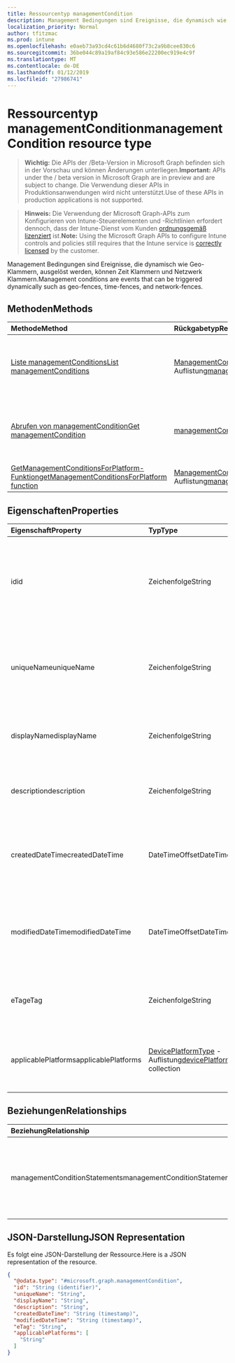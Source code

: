 ```yaml
---
title: Ressourcentyp managementCondition
description: Management Bedingungen sind Ereignisse, die dynamisch wie Geo-Klammern, ausgelöst werden, können Zeit Klammern und Netzwerk Klammern.
localization_priority: Normal
author: tfitzmac
ms.prod: intune
ms.openlocfilehash: e0aeb73a93cd4c61b6d4680f73c2a9b8cee830c6
ms.sourcegitcommit: 36be044c89a19af84c93e586e22200ec919e4c9f
ms.translationtype: MT
ms.contentlocale: de-DE
ms.lasthandoff: 01/12/2019
ms.locfileid: "27986741"
---
```

# <a name="managementcondition-resource-type"></a><span data-ttu-id="91497-103">Ressourcentyp managementCondition</span><span class="sxs-lookup"><span data-stu-id="91497-103">managementCondition resource type</span></span>

> <span data-ttu-id="91497-104">**Wichtig:** Die APIs der /Beta-Version in Microsoft Graph befinden sich in der Vorschau und können Änderungen unterliegen.</span><span class="sxs-lookup"><span data-stu-id="91497-104">**Important:** APIs under the / beta version in Microsoft Graph are in preview and are subject to change.</span></span> <span data-ttu-id="91497-105">Die Verwendung dieser APIs in Produktionsanwendungen wird nicht unterstützt.</span><span class="sxs-lookup"><span data-stu-id="91497-105">Use of these APIs in production applications is not supported.</span></span>

> <span data-ttu-id="91497-106">**Hinweis:** Die Verwendung der Microsoft Graph-APIs zum Konfigurieren von Intune-Steuerelementen und -Richtlinien erfordert dennoch, dass der Intune-Dienst vom Kunden [ordnungsgemäß lizenziert](https://go.microsoft.com/fwlink/?linkid=839381) ist.</span><span class="sxs-lookup"><span data-stu-id="91497-106">**Note:** Using the Microsoft Graph APIs to configure Intune controls and policies still requires that the Intune service is [correctly licensed](https://go.microsoft.com/fwlink/?linkid=839381) by the customer.</span></span>

<span data-ttu-id="91497-107">Management Bedingungen sind Ereignisse, die dynamisch wie Geo-Klammern, ausgelöst werden, können Zeit Klammern und Netzwerk Klammern.</span><span class="sxs-lookup"><span data-stu-id="91497-107">Management conditions are events that can be triggered dynamically such as geo-fences, time-fences, and network-fences.</span></span>
## <a name="methods"></a><span data-ttu-id="91497-108">Methoden</span><span class="sxs-lookup"><span data-stu-id="91497-108">Methods</span></span>
|<span data-ttu-id="91497-109">Methode</span><span class="sxs-lookup"><span data-stu-id="91497-109">Method</span></span>|<span data-ttu-id="91497-110">Rückgabetyp</span><span class="sxs-lookup"><span data-stu-id="91497-110">Return Type</span></span>|<span data-ttu-id="91497-111">Beschreibung</span><span class="sxs-lookup"><span data-stu-id="91497-111">Description</span></span>|
|:---|:---|:---|
|[<span data-ttu-id="91497-112">Liste managementConditions</span><span class="sxs-lookup"><span data-stu-id="91497-112">List managementConditions</span></span>](../api/intune-fencing-managementcondition-list.md)|<span data-ttu-id="91497-113">[ManagementCondition](../resources/intune-fencing-managementcondition.md) -Auflistung</span><span class="sxs-lookup"><span data-stu-id="91497-113">[managementCondition](../resources/intune-fencing-managementcondition.md) collection</span></span>|<span data-ttu-id="91497-114">Listeneigenschaften und Beziehungen der [ManagementCondition](../resources/intune-fencing-managementcondition.md) -Objekte.</span><span class="sxs-lookup"><span data-stu-id="91497-114">List properties and relationships of the [managementCondition](../resources/intune-fencing-managementcondition.md) objects.</span></span>|
|[<span data-ttu-id="91497-115">Abrufen von managementCondition</span><span class="sxs-lookup"><span data-stu-id="91497-115">Get managementCondition</span></span>](../api/intune-fencing-managementcondition-get.md)|[<span data-ttu-id="91497-116">managementCondition</span><span class="sxs-lookup"><span data-stu-id="91497-116">managementCondition</span></span>](../resources/intune-fencing-managementcondition.md)|<span data-ttu-id="91497-117">Lesen Sie Eigenschaften und Beziehungen des [ManagementCondition](../resources/intune-fencing-managementcondition.md) -Objekts.</span><span class="sxs-lookup"><span data-stu-id="91497-117">Read properties and relationships of the [managementCondition](../resources/intune-fencing-managementcondition.md) object.</span></span>|
|[<span data-ttu-id="91497-118">GetManagementConditionsForPlatform-Funktion</span><span class="sxs-lookup"><span data-stu-id="91497-118">getManagementConditionsForPlatform function</span></span>](../api/intune-fencing-managementcondition-getmanagementconditionsforplatform.md)|<span data-ttu-id="91497-119">[ManagementCondition](../resources/intune-fencing-managementcondition.md) -Auflistung</span><span class="sxs-lookup"><span data-stu-id="91497-119">[managementCondition](../resources/intune-fencing-managementcondition.md) collection</span></span>|<span data-ttu-id="91497-120">Noch nicht dokumentiert</span><span class="sxs-lookup"><span data-stu-id="91497-120">Not yet documented</span></span>|

## <a name="properties"></a><span data-ttu-id="91497-121">Eigenschaften</span><span class="sxs-lookup"><span data-stu-id="91497-121">Properties</span></span>
|<span data-ttu-id="91497-122">Eigenschaft</span><span class="sxs-lookup"><span data-stu-id="91497-122">Property</span></span>|<span data-ttu-id="91497-123">Typ</span><span class="sxs-lookup"><span data-stu-id="91497-123">Type</span></span>|<span data-ttu-id="91497-124">Beschreibung</span><span class="sxs-lookup"><span data-stu-id="91497-124">Description</span></span>|
|:---|:---|:---|
|<span data-ttu-id="91497-125">id</span><span class="sxs-lookup"><span data-stu-id="91497-125">id</span></span>|<span data-ttu-id="91497-126">Zeichenfolge</span><span class="sxs-lookup"><span data-stu-id="91497-126">String</span></span>|<span data-ttu-id="91497-127">Eindeutiger Bezeichner für die Bedingung Management.</span><span class="sxs-lookup"><span data-stu-id="91497-127">Unique identifier for the management condition.</span></span> <span data-ttu-id="91497-128">System generierten Wert, die beim Erstellen zugewiesen.</span><span class="sxs-lookup"><span data-stu-id="91497-128">System generated value assigned when created.</span></span>|
|<span data-ttu-id="91497-129">uniqueName</span><span class="sxs-lookup"><span data-stu-id="91497-129">uniqueName</span></span>|<span data-ttu-id="91497-130">Zeichenfolge</span><span class="sxs-lookup"><span data-stu-id="91497-130">String</span></span>|<span data-ttu-id="91497-131">Eindeutiger Name für die Bedingung Management.</span><span class="sxs-lookup"><span data-stu-id="91497-131">Unique name for the management condition.</span></span> <span data-ttu-id="91497-132">In Management Bedingung Ausdrücken verwendet.</span><span class="sxs-lookup"><span data-stu-id="91497-132">Used in management condition expressions.</span></span>|
|<span data-ttu-id="91497-133">displayName</span><span class="sxs-lookup"><span data-stu-id="91497-133">displayName</span></span>|<span data-ttu-id="91497-134">Zeichenfolge</span><span class="sxs-lookup"><span data-stu-id="91497-134">String</span></span>|<span data-ttu-id="91497-135">Der Administrator definierter Name der Bedingung Management.</span><span class="sxs-lookup"><span data-stu-id="91497-135">The admin defined name of the management condition.</span></span>|
|<span data-ttu-id="91497-136">description</span><span class="sxs-lookup"><span data-stu-id="91497-136">description</span></span>|<span data-ttu-id="91497-137">Zeichenfolge</span><span class="sxs-lookup"><span data-stu-id="91497-137">String</span></span>|<span data-ttu-id="91497-138">Der Administrator definiert die Beschreibung der Bedingung Management.</span><span class="sxs-lookup"><span data-stu-id="91497-138">The admin defined description of the management condition.</span></span>|
|<span data-ttu-id="91497-139">createdDateTime</span><span class="sxs-lookup"><span data-stu-id="91497-139">createdDateTime</span></span>|<span data-ttu-id="91497-140">DateTimeOffset</span><span class="sxs-lookup"><span data-stu-id="91497-140">DateTimeOffset</span></span>|<span data-ttu-id="91497-141">Der Zeitpunkt, an die Bedingung Management erstellt wurde.</span><span class="sxs-lookup"><span data-stu-id="91497-141">The time the management condition was created.</span></span> <span data-ttu-id="91497-142">Generierte Service-Seite.</span><span class="sxs-lookup"><span data-stu-id="91497-142">Generated service side.</span></span>|
|<span data-ttu-id="91497-143">modifiedDateTime</span><span class="sxs-lookup"><span data-stu-id="91497-143">modifiedDateTime</span></span>|<span data-ttu-id="91497-144">DateTimeOffset</span><span class="sxs-lookup"><span data-stu-id="91497-144">DateTimeOffset</span></span>|<span data-ttu-id="91497-145">Die Zeit, die die Bedingung Management zuletzt geändert wurde.</span><span class="sxs-lookup"><span data-stu-id="91497-145">The time the management condition was last modified.</span></span> <span data-ttu-id="91497-146">Aktualisierte Service-Seite.</span><span class="sxs-lookup"><span data-stu-id="91497-146">Updated service side.</span></span>|
|<span data-ttu-id="91497-147">eTag</span><span class="sxs-lookup"><span data-stu-id="91497-147">eTag</span></span>|<span data-ttu-id="91497-148">Zeichenfolge</span><span class="sxs-lookup"><span data-stu-id="91497-148">String</span></span>|<span data-ttu-id="91497-149">ETag der Bedingung Management.</span><span class="sxs-lookup"><span data-stu-id="91497-149">ETag of the management condition.</span></span> <span data-ttu-id="91497-150">Aktualisierte Service-Seite.</span><span class="sxs-lookup"><span data-stu-id="91497-150">Updated service side.</span></span>|
|<span data-ttu-id="91497-151">applicablePlatforms</span><span class="sxs-lookup"><span data-stu-id="91497-151">applicablePlatforms</span></span>|<span data-ttu-id="91497-152">[DevicePlatformType](../resources/intune-shared-deviceplatformtype.md) -Auflistung</span><span class="sxs-lookup"><span data-stu-id="91497-152">[devicePlatformType](../resources/intune-shared-deviceplatformtype.md) collection</span></span>|<span data-ttu-id="91497-153">Die entsprechenden Plattformen für diese Bedingung Management.</span><span class="sxs-lookup"><span data-stu-id="91497-153">The applicable platforms for this management condition.</span></span>|

## <a name="relationships"></a><span data-ttu-id="91497-154">Beziehungen</span><span class="sxs-lookup"><span data-stu-id="91497-154">Relationships</span></span>
|<span data-ttu-id="91497-155">Beziehung</span><span class="sxs-lookup"><span data-stu-id="91497-155">Relationship</span></span>|<span data-ttu-id="91497-156">Typ</span><span class="sxs-lookup"><span data-stu-id="91497-156">Type</span></span>|<span data-ttu-id="91497-157">Beschreibung</span><span class="sxs-lookup"><span data-stu-id="91497-157">Description</span></span>|
|:---|:---|:---|
|<span data-ttu-id="91497-158">managementConditionStatements</span><span class="sxs-lookup"><span data-stu-id="91497-158">managementConditionStatements</span></span>|<span data-ttu-id="91497-159">[ManagementConditionStatement](../resources/intune-fencing-managementconditionstatement.md) -Auflistung</span><span class="sxs-lookup"><span data-stu-id="91497-159">[managementConditionStatement](../resources/intune-fencing-managementconditionstatement.md) collection</span></span>|<span data-ttu-id="91497-160">Die Bedingung Management Anweisungen, die Bedingung Management zugeordnet ist.</span><span class="sxs-lookup"><span data-stu-id="91497-160">The management condition statements associated to the management condition.</span></span>|

## <a name="json-representation"></a><span data-ttu-id="91497-161">JSON-Darstellung</span><span class="sxs-lookup"><span data-stu-id="91497-161">JSON Representation</span></span>
<span data-ttu-id="91497-162">Es folgt eine JSON-Darstellung der Ressource.</span><span class="sxs-lookup"><span data-stu-id="91497-162">Here is a JSON representation of the resource.</span></span>
<!-- {
  "blockType": "resource",
  "keyProperty": "id",
  "@odata.type": "microsoft.graph.managementCondition"
}
-->
``` json
{
  "@odata.type": "#microsoft.graph.managementCondition",
  "id": "String (identifier)",
  "uniqueName": "String",
  "displayName": "String",
  "description": "String",
  "createdDateTime": "String (timestamp)",
  "modifiedDateTime": "String (timestamp)",
  "eTag": "String",
  "applicablePlatforms": [
    "String"
  ]
}
```





